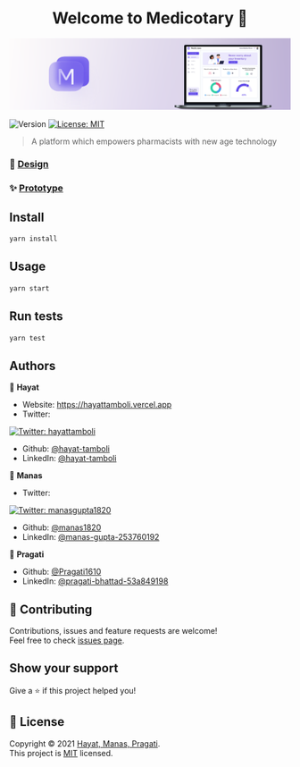 <h1 align="center">Welcome to Medicotary 👋</h1>

![Test Image 1](./Github-banner.png)

<p>
  <img alt="Version" src="https://img.shields.io/badge/version-0.1.0-blue.svg?cacheSeconds=2592000" />
  <a href="https://github.com/hayat-tamboli/Medicotary/blob/main/LICENSE" target="_blank">
    <img alt="License: MIT" src="https://img.shields.io/badge/License-MIT-yellow.svg" />
  </a>
</p>

> A platform which empowers pharmacists with new age technology

### 🎨 [Design](https://www.figma.com/file/Q6CoyKCe7qswMK3fzTCZru/Management-of-order-and-supply-of-medicine-pharmacies?node-id=1%3A5)

### ✨ [Prototype](https://www.figma.com/proto/Q6CoyKCe7qswMK3fzTCZru/Management-of-order-and-supply-of-medicine-pharmacies?node-id=61%3A406&scaling=contain&page-id=1%3A5&starting-point-node-id=61%3A406)

## Install

```sh
yarn install
```

## Usage

```sh
yarn start
```

## Run tests

```sh
yarn test
```

## Authors

👤 **Hayat**

* Website: https://hayattamboli.vercel.app
* Twitter:
<a href="https://twitter.com/hayattamboli" target="_blank">
    <img alt="Twitter: hayattamboli" src="https://img.shields.io/twitter/follow/hayattamboli.svg?style=social" />
  </a>
  
* Github: [@hayat-tamboli](https://github.com/hayat-tamboli)
* LinkedIn: [@hayat-tamboli](https://linkedin.com/in/hayat-tamboli)

👤 **Manas**

* Twitter: 
<a href="https://twitter.com/manasgupta1820" target="_blank">
    <img alt="Twitter: manasgupta1820" src="https://img.shields.io/twitter/follow/manasgupta1820.svg?style=social" />
  </a>
  
* Github: [@manas1820](https://github.com/manas1820)
* LinkedIn: [@manas-gupta-253760192](https://www.linkedin.com/in/manas-gupta-253760192)

👤 **Pragati**

* Github: [@Pragati1610](https://github.com/Pragati1610)
* LinkedIn: [@pragati-bhattad-53a849198](https://www.linkedin.com/in/pragati-bhattad-53a849198)
## 🤝 Contributing

Contributions, issues and feature requests are welcome!<br />Feel free to check [issues page](https://github.com/medicotary/Medicotary/issues). 

## Show your support

Give a ⭐️ if this project helped you!

## 📝 License

Copyright © 2021 [Hayat, Manas, Pragati](https://github.com/hayat-tamboli).<br />
This project is [MIT](https://github.com/hayat-tamboli/Medicotary/blob/main/LICENSE) licensed.
